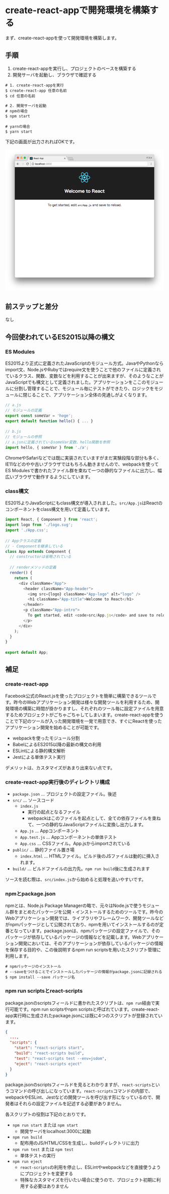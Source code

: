 <!-- vim: set nofoldenable: -->

# create-react-appで開発環境を構築する

まず、create-react-appを使って開発環境を構築します。

## 手順

1. create-react-appを実行し、プロジェクトのベースを構築する
2. 開発サーバを起動し、ブラウザで確認する

```console
# 1. create-react-appを実行
$ create-react-app 任意の名前
$ cd 任意の名前
```

```console
# 2. 開発サーバを起動
# npmの場合
$ npm start

# yarnの場合
$ yarn start
```

下記の画面が出力されればOKです。

![](pictures/screenshot.png)

## 前ステップと差分

なし

## 今回使われているES2015以降の構文

### ES Modules

ES2015より正式に定義されたJavaScriptのモジュール方式。JavaやPythonならimport文、Node.jsやRubyではrequire文を使うことで他のファイルに定義されているクラス、関数、変数などを利用することが出来ますが、そのようなことがJavaScriptでも構文として定義されました。アプリケーションをここのモジュールに分割し管理することで、モジュール毎にテストができたり、ロジックをモジュールに閉じることで、アプリケーション全体の見通しがよくなります。

```js
// a.js
// モジュールの定義
export const someVar = 'hoge';
export default function hello() { ... }

// b.js
// モジュールの参照
// a.jsnに定義されているsomeVar変数、hello関数を参照
import hello, { someVar } from './a';
```

ChromeやSafariなどでは既に実装されていますがまだ実験段階な部分も多く、IE11などのやや古いブラウザではもちろん動きませんので、webpackを使ってES Modulesで書かれたファイル群を束ねて一つの静的なファイルに出力し、幅広いブラウザで動作するようにしています。

### class構文

ES2015よりJavaScriptにもclass構文が導入されました。`src/App.js`はReactのコンポーネントをclass構文を用いて定義しています。

```js
import React, { Component } from 'react';
import logo from './logo.svg';
import './App.css';

// Appクラスの定義
// - Componentを継承している
class App extends Component {
  // constructorは省略されている

  // renderメソッドの定義
  render() {
    return (
      <div className="App">
        <header className="App-header">
          <img src={logo} className="App-logo" alt="logo" />
          <h1 className="App-title">Welcome to React</h1>
        </header>
        <p className="App-intro">
          To get started, edit <code>src/App.js</code> and save to reload.
        </p>
      </div>
    );
  }
}

export default App;
```

## 補足

### create-react-app

Facebook公式のReact.jsを使ったプロジェクトを簡単に構築できるツールです。昨今のWebアプリケーション開発は様々な開発ツールを利用するため、開発環境の構築に時間が掛かりますし、それぞれのツール毎に設定ファイルを用意するためプロジェクトがごちゃごちゃしてしまいます。create-react-appを使うことで下記のツールが入った開発環境を一発で用意でき、すぐにReactを使ったアプリケーション開発を始めることが可能です。

- webpackを使ったモジュール分割
- BabelによるES2015以降の最新の構文の利用
- ESLintによる静的構文解析
- Jestによる単体テスト実行

デメリットは、カスタマイズがあまり出来ない点です。

### create-react-app実行後のディレクトリ構成

- `package.json` ... プロジェクトの設定ファイル。後述
- `src/` ... ソースコード
  - `index.js`
    - 実行の起点となるファイル
    - webpackはこのファイルを起点として、全ての依存ファイルを束ねて、一つの静的なJavaScriptファイルに変換し出力します。
  - `App.js` ... Appコンポーネント
  - `App.test.js` ... Appコンポーネントの単体テスト
  - `App.css` ... CSSファイル。App.jsからimportされている
- `public/` ... 静的ファイル置き場
  - `index.html` ... HTMLファイル。ビルド後のJSファイルは動的に挿入されます。
- `build/` ... ビルドファイルの出力先。`npm run build`後に生成されます

ソースを読む際は、`src/index.js`から始めると処理を追いやすいです。

### npmとpackage.json

npmとは、Node.js Package Managerの略で、元々はNode.jsで使うモジュール群をまとめたパッケージを公開・インストールするためのツールです。昨今のWebアプリケーション開発では、ライブラリやフレームワーク、開発ツールなどがnpmパッケージとして公開されており、npmを用いてインストールするのが定番となっています。package.jsonは、npmパッケージの設定ファイルで、そのパッケージが依存しているパッケージの情報などを記載します。Webアプリケーション開発においては、そのアプリケーションが依存しているパッケージの情報を保存する目的や、この後説明するnpm run scriptsを用いたスクリプト管理に利用します。

```console
# npmパッケージのインストール
# --saveをつけることでインストールしたパッケージの情報がpackage.jsonに記録される
$ npm install --save パッケージ名
```

### npm run scriptsとreact-scripts

package.jsonのscriptsフィールドに書かれたスクリプトは、`npm run`経由で実行可能です。npm run scriptsやnpm scriptsと呼ばれています。create-react-app実行時に生成されたpackage.jsonには既に4つのスクリプトが登録されています。

```json
{
  ...,
  "scripts": {
    "start": "react-scripts start",
    "build": "react-scripts build",
    "test": "react-scripts test --env=jsdom",
    "eject": "react-scripts eject"
  }
}
```

package.jsonのscriptsフィールドを見るとわかりますが、`react-scripts`というコマンドの呼び出しになっています。`react-scripts`コマンドの内部で、webpackやESLint、Jestなどの開発ツールを呼び出す形になっているので、開発者はそれらの設定ファイルを記述する必要がありません。

各スクリプトの役割は下記のとおりです。

- `npm run start` または `npm start`
  - 開発サーバをlocalhost:3000に起動
- `npm run build`
  - 配布用のJS/HTML/CSSを生成し、buildディレクトリに出力
- `npm run test` または `npm test`
  - 単体テストの実行
- `npm run eject`
  - `react-scripts`の利用を停止し、ESLintやwebpackなどを直接使うようにプロジェクトを変更する
  - 特殊なカスタマイズを行いたい場合に使うので、プロジェクト初期に利用する必要はありません

